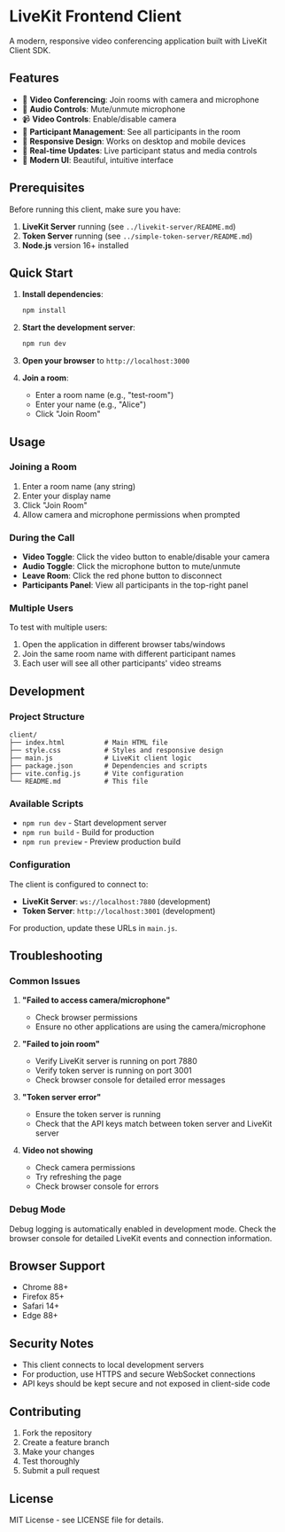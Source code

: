 # LiveKit Frontend Client

A modern, responsive video conferencing application built with LiveKit Client SDK.

## Features

- 🎥 **Video Conferencing**: Join rooms with camera and microphone
- 🎤 **Audio Controls**: Mute/unmute microphone
- 📹 **Video Controls**: Enable/disable camera
- 👥 **Participant Management**: See all participants in the room
- 📱 **Responsive Design**: Works on desktop and mobile devices
- 🔄 **Real-time Updates**: Live participant status and media controls
- 🎨 **Modern UI**: Beautiful, intuitive interface

## Prerequisites

Before running this client, make sure you have:

1. **LiveKit Server** running (see `../livekit-server/README.md`)
2. **Token Server** running (see `../simple-token-server/README.md`)
3. **Node.js** version 16+ installed

## Quick Start

1. **Install dependencies**:
   ```bash
   npm install
   ```

2. **Start the development server**:
   ```bash
   npm run dev
   ```

3. **Open your browser** to `http://localhost:3000`

4. **Join a room**:
   - Enter a room name (e.g., "test-room")
   - Enter your name (e.g., "Alice")
   - Click "Join Room"

## Usage

### Joining a Room

1. Enter a room name (any string)
2. Enter your display name
3. Click "Join Room"
4. Allow camera and microphone permissions when prompted

### During the Call

- **Video Toggle**: Click the video button to enable/disable your camera
- **Audio Toggle**: Click the microphone button to mute/unmute
- **Leave Room**: Click the red phone button to disconnect
- **Participants Panel**: View all participants in the top-right panel

### Multiple Users

To test with multiple users:

1. Open the application in different browser tabs/windows
2. Join the same room name with different participant names
3. Each user will see all other participants' video streams

## Development

### Project Structure

```
client/
├── index.html          # Main HTML file
├── style.css           # Styles and responsive design
├── main.js             # LiveKit client logic
├── package.json        # Dependencies and scripts
├── vite.config.js      # Vite configuration
└── README.md           # This file
```

### Available Scripts

- `npm run dev` - Start development server
- `npm run build` - Build for production
- `npm run preview` - Preview production build

### Configuration

The client is configured to connect to:
- **LiveKit Server**: `ws://localhost:7880` (development)
- **Token Server**: `http://localhost:3001` (development)

For production, update these URLs in `main.js`.

## Troubleshooting

### Common Issues

1. **"Failed to access camera/microphone"**
   - Check browser permissions
   - Ensure no other applications are using the camera/microphone

2. **"Failed to join room"**
   - Verify LiveKit server is running on port 7880
   - Verify token server is running on port 3001
   - Check browser console for detailed error messages

3. **"Token server error"**
   - Ensure the token server is running
   - Check that the API keys match between token server and LiveKit server

4. **Video not showing**
   - Check camera permissions
   - Try refreshing the page
   - Check browser console for errors

### Debug Mode

Debug logging is automatically enabled in development mode. Check the browser console for detailed LiveKit events and connection information.

## Browser Support

- Chrome 88+
- Firefox 85+
- Safari 14+
- Edge 88+

## Security Notes

- This client connects to local development servers
- For production, use HTTPS and secure WebSocket connections
- API keys should be kept secure and not exposed in client-side code

## Contributing

1. Fork the repository
2. Create a feature branch
3. Make your changes
4. Test thoroughly
5. Submit a pull request

## License

MIT License - see LICENSE file for details. 